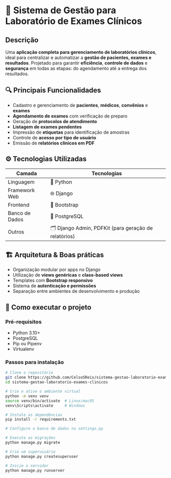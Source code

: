 # 🧪 Sistema de Gestão para Laboratório de Exames Clínicos

## Descrição
Uma **aplicação completa para gerenciamento de laboratórios clínicos**, ideal para centralizar e automatizar a **gestão de pacientes, exames e resultados**. Projetado para garantir **eficiência**, **controle de dados** e **segurança** em todas as etapas: do agendamento até a entrega dos resultados.

## 🔍 Principais Funcionalidades
- Cadastro e gerenciamento de **pacientes**, **médicos**, **convênios** e **exames**
- **Agendamento de exames** com verificação de preparo
- Geração de **protocolos de atendimento**
- **Listagem de exames pendentes**
- Impressão de **etiquetas** para identificação de amostras
- Controle de **acesso por tipo de usuário**
- Emissão de **relatórios clínicos em PDF**

## ⚙️ Tecnologias Utilizadas

| Camada        | Tecnologias                   |
|---------------|-------------------------------|
| Linguagem     | 🐍 Python                     |
| Framework Web | 🌐 Django                     |
| Frontend      | 🎨 Bootstrap                  |
| Banco de Dados| 🐘 PostgreSQL                 |
| Outros        | 🗂️ Django Admin, PDFKit (para geração de relatórios) |

## 🏗️ Arquitetura & Boas práticas
- Organização modular por apps no Django
- Utilização de **views genéricas** e **class-based views**
- Templates com **Bootstrap responsivo**
- Sistema de **autenticação e permissões**
- Separação entre ambientes de desenvolvimento e produção

## 🚀 Como executar o projeto

### Pré-requisitos
- Python 3.10+
- PostgreSQL
- Pip ou Pipenv
- Virtualenv

### Passos para instalação

```bash
# Clone o repositório
git clone https://github.com/CelsoSReis/sistema-gestao-laboratorio-exames-clinicos.git
cd sistema-gestao-laboratorio-exames-clinicos

# Crie e ative o ambiente virtual
python -m venv venv
source venv/bin/activate  # Linux/macOS
venv\Scripts\activate     # Windows

# Instale as dependências
pip install -r requirements.txt

# Configure o banco de dados no settings.py

# Execute as migrações
python manage.py migrate

# Crie um superusuário
python manage.py createsuperuser

# Inicie o servidor
python manage.py runserver
